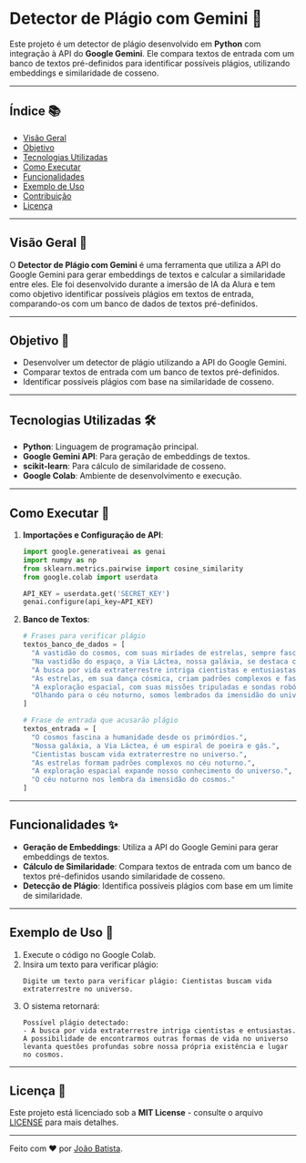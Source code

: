 # Detector de Plágio com Gemini 🤖

Este projeto é um detector de plágio desenvolvido em **Python** com integração à API do **Google Gemini**. Ele compara textos de entrada com um banco de textos pré-definidos para identificar possíveis plágios, utilizando embeddings e similaridade de cosseno.

---

## Índice 📚

- [Visão Geral](#visão-geral-)
- [Objetivo](#objetivo-)
- [Tecnologias Utilizadas](#tecnologias-utilizadas-)
- [Como Executar](#como-executar-)
- [Funcionalidades](#funcionalidades-)
- [Exemplo de Uso](#exemplo-de-uso-)
- [Contribuição](#contribuição-)
- [Licença](#licença-)

---

## Visão Geral 🌟

O **Detector de Plágio com Gemini** é uma ferramenta que utiliza a API do Google Gemini para gerar embeddings de textos e calcular a similaridade entre eles. Ele foi desenvolvido durante a imersão de IA da Alura e tem como objetivo identificar possíveis plágios em textos de entrada, comparando-os com um banco de dados de textos pré-definidos.

---

## Objetivo 🎯

- Desenvolver um detector de plágio utilizando a API do Google Gemini.
- Comparar textos de entrada com um banco de textos pré-definidos.
- Identificar possíveis plágios com base na similaridade de cosseno.

---

## Tecnologias Utilizadas 🛠️

- **Python**: Linguagem de programação principal.
- **Google Gemini API**: Para geração de embeddings de textos.
- **scikit-learn**: Para cálculo de similaridade de cosseno.
- **Google Colab**: Ambiente de desenvolvimento e execução.

---

## Como Executar 🚀

1. **Importações e Configuração de API**:
   ```python
   import google.generativeai as genai
   import numpy as np
   from sklearn.metrics.pairwise import cosine_similarity
   from google.colab import userdata

   API_KEY = userdata.get('SECRET_KEY')
   genai.configure(api_key=API_KEY)
   ```

2. **Banco de Textos**:
   ```python
   # Frases para verificar plágio
   textos_banco_de_dados = [
     "A vastidão do cosmos, com suas miríades de estrelas, sempre fascinou a humanidade...",
     "Na vastidão do espaço, a Via Láctea, nossa galáxia, se destaca como um espiral de poeira...",
     "A busca por vida extraterrestre intriga cientistas e entusiastas...",
     "As estrelas, em sua dança cósmica, criam padrões complexos e fascinantes...",
     "A exploração espacial, com suas missões tripuladas e sondas robóticas, tem revelado maravilhas...",
     "Olhando para o céu noturno, somos lembrados da imensidão do universo e da nossa própria pequenez..."
   ]

   # Frase de entrada que acusarão plágio
   textos_entrada = [
     "O cosmos fascina a humanidade desde os primórdios.",
     "Nossa galáxia, a Via Láctea, é um espiral de poeira e gás.",
     "Cientistas buscam vida extraterrestre no universo.",
     "As estrelas formam padrões complexos no céu noturno.",
     "A exploração espacial expande nosso conhecimento do universo.",
     "O céu noturno nos lembra da imensidão do cosmos."
   ]
   ```

---

## Funcionalidades ✨

- **Geração de Embeddings**: Utiliza a API do Google Gemini para gerar embeddings de textos.
- **Cálculo de Similaridade**: Compara textos de entrada com um banco de textos pré-definidos usando similaridade de cosseno.
- **Detecção de Plágio**: Identifica possíveis plágios com base em um limite de similaridade.

---

## Exemplo de Uso 📝

1. Execute o código no Google Colab.
2. Insira um texto para verificar plágio:
   ```
   Digite um texto para verificar plágio: Cientistas buscam vida extraterrestre no universo.
   ```
3. O sistema retornará:
   ```
   Possível plágio detectado:
   - A busca por vida extraterrestre intriga cientistas e entusiastas. A possibilidade de encontrarmos outras formas de vida no universo levanta questões profundas sobre nossa própria existência e lugar no cosmos.
   ```
   
---

## Licença 📜

Este projeto está licenciado sob a **MIT License** - consulte o arquivo [LICENSE](LICENSE) para mais detalhes.

---

Feito com ❤️ por [João Batista](https://github.com/joaobatista235).
